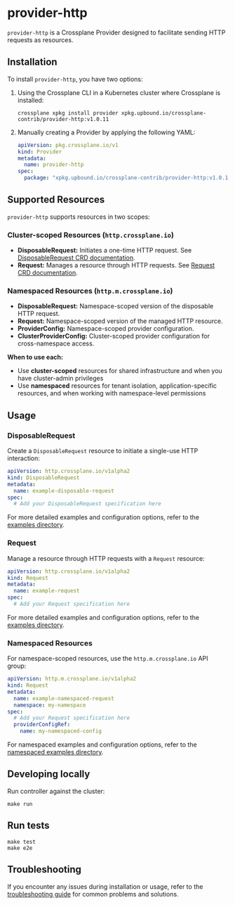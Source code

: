 # provider-http

`provider-http` is a Crossplane Provider designed to facilitate sending HTTP requests as resources.

## Installation

To install `provider-http`, you have two options:

1. Using the Crossplane CLI in a Kubernetes cluster where Crossplane is installed:

   ```console
   crossplane xpkg install provider xpkg.upbound.io/crossplane-contrib/provider-http:v1.0.11
   ```

2. Manually creating a Provider by applying the following YAML:

   ```yaml
   apiVersion: pkg.crossplane.io/v1
   kind: Provider
   metadata:
     name: provider-http
   spec:
     package: "xpkg.upbound.io/crossplane-contrib/provider-http:v1.0.11"
   ```

## Supported Resources

`provider-http` supports resources in two scopes:

### Cluster-scoped Resources (`http.crossplane.io`)
- **DisposableRequest:** Initiates a one-time HTTP request. See [DisposableRequest CRD documentation](resources-docs/disposablerequest_docs.md).
- **Request:** Manages a resource through HTTP requests. See [Request CRD documentation](resources-docs/request_docs.md).

### Namespaced Resources (`http.m.crossplane.io`)
- **DisposableRequest:** Namespace-scoped version of the disposable HTTP request.
- **Request:** Namespace-scoped version of the managed HTTP resource.
- **ProviderConfig:** Namespace-scoped provider configuration.
- **ClusterProviderConfig:** Cluster-scoped provider configuration for cross-namespace access.

**When to use each:**
- Use **cluster-scoped** resources for shared infrastructure and when you have cluster-admin privileges
- Use **namespaced** resources for tenant isolation, application-specific resources, and when working with namespace-level permissions

## Usage

### DisposableRequest

Create a `DisposableRequest` resource to initiate a single-use HTTP interaction:

```yaml
apiVersion: http.crossplane.io/v1alpha2
kind: DisposableRequest
metadata:
  name: example-disposable-request
spec:
  # Add your DisposableRequest specification here
```

For more detailed examples and configuration options, refer to the [examples directory](examples/sample/).

### Request

Manage a resource through HTTP requests with a `Request` resource:

```yaml
apiVersion: http.crossplane.io/v1alpha2
kind: Request
metadata:
  name: example-request
spec:
  # Add your Request specification here
```

For more detailed examples and configuration options, refer to the [examples directory](examples/sample/).

### Namespaced Resources

For namespace-scoped resources, use the `http.m.crossplane.io` API group:

```yaml
apiVersion: http.m.crossplane.io/v1alpha2
kind: Request
metadata:
  name: example-namespaced-request
  namespace: my-namespace
spec:
  # Add your Request specification here
  providerConfigRef:
    name: my-namespaced-config
```

For namespaced examples and configuration options, refer to the [namespaced examples directory](examples/namespaced/).

## Developing locally

Run controller against the cluster:

```
make run
```

## Run tests

```
make test
make e2e
```

## Troubleshooting

If you encounter any issues during installation or usage, refer to the [troubleshooting guide](https://docs.crossplane.io/knowledge-base/guides/troubleshoot/) for common problems and solutions.

